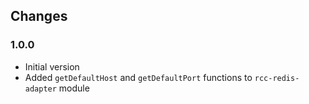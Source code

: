 ## Changes

### 1.0.0
- Initial version
- Added `getDefaultHost` and `getDefaultPort` functions to `rcc-redis-adapter` module